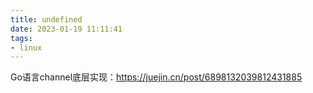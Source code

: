 ```yaml
---
title: undefined
date: 2023-01-19 11:11:41
tags:
- linux
---
```


Go语言channel底层实现：https://juejin.cn/post/6898132039812431885


